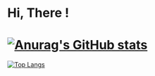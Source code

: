 # Hi, There !
# [![Anurag's GitHub stats](https://github-readme-stats.vercel.app/api?username=xperhub&count_private=true&show_icons=true&theme=radical)](https://github.com/anuraghazra/github-readme-stats)
[![Top Langs](https://github-readme-stats.vercel.app/api/top-langs/?username=xperhub&hide=javascript,html,css,scss,php)](https://github.com/anuraghazra/github-readme-stats)

